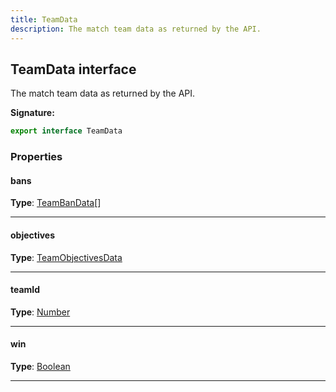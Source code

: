 ```yaml
---
title: TeamData
description: The match team data as returned by the API.
---
```


## TeamData interface

The match team data as returned by the API.

**Signature:**

```ts
export interface TeamData 
```

### Properties

#### bans



**Type**: [TeamBanData](/api/interfaces/teambandata)[]

---

#### objectives



**Type**: [TeamObjectivesData](/api/interfaces/teamobjectivesdata)

---

#### teamId



**Type**: [Number](https://developer.mozilla.org/en-US/docs/Web/JavaScript/Reference/Global_Objects/Number)

---

#### win



**Type**: [Boolean](https://developer.mozilla.org/en-US/docs/Web/JavaScript/Reference/Global_Objects/Boolean)

---

